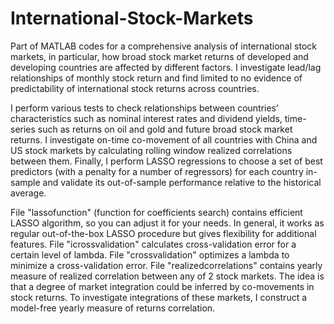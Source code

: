 # International-Stock-Markets

Part of MATLAB codes for a comprehensive analysis of international stock markets, in particular, how broad stock market returns of developed and developing countries are affected by different factors. I investigate lead/lag relationships of monthly stock return and find limited to no evidence of predictability of international stock returns across countries.


I perform various tests to check relationships between countries’ characteristics such as nominal interest rates and dividend yields, time-series such as returns on oil and gold and future broad stock market returns. I investigate on-time co-movement of all countries with China and US stock markets by calculating rolling window realized correlations between them. Finally, I perform LASSO regressions to choose a set of best predictors (with a penalty for a number of regressors) for each country in-sample and validate its out-of-sample performance relative to the historical average.

File "lassofunction" (function for coefficients search) contains efficient LASSO algorithm, so you can adjust it for your needs. In general, it works as regular out-of-the-box LASSO procedure but gives flexibility for additional features.
File "icrossvalidation" calculates cross-validation error for a certain level of lambda. 
File "crossvalidation" optimizes a lambda to minimize a cross-validation error.
File "realizedcorrelations" contains yearly measure of realized correlation between any of 2 stock markets. The idea is that a degree of market integration could be inferred by co-movements in stock returns. To investigate integrations of these markets, I construct a model-free yearly measure of returns correlation.
